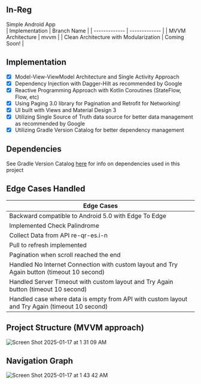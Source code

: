 ## In-Reg
Simple Android App <br>
| Implementation  | Branch Name |
| ------------- | ------------- |
| MVVM Architecture | mvvm  |
| Clean Architecture with Modularization  | Coming Soon!  |

## Implementation
- [x] Model-View-ViewModel Architecture and Single Activity Approach 
- [x] Dependency Injection with Dagger-Hilt as recommended by Google
- [x] Reactive Programming Approach with Kotlin Coroutines (StateFlow, Flow, etc)
- [x] Using Paging 3.0 library for Pagination and Retrofit for Networking! 
- [x] UI built with Views and Material Design 3
- [x] Utilizing Single Source of Truth data source for better data management as recommended by Google
- [x] Utilizing Gradle Version Catalog for better dependency management 

## Dependencies
See Gradle Version Catalog [here](https://github.com/PutraGandaD/in-reg-repo/blob/mvvm/gradle/libs.versions.toml) for info on dependencies used in this project

## Edge Cases Handled
| Edge Cases |
| ------------- | 
| Backward compatible to Android 5.0 with Edge To Edge |
| Implemented Check Palindrome |
| Collect Data from API re-qr-es.i-n |
| Pull to refresh implemented |
| Pagination when scroll reached the end |
| Handled No Internet Connection with custom layout and Try Again button (timeout 10 second) |   
| Handled Server Timeout with custom layout and Try Again button (timeout 10 second)  | 
| Handled case where data is empty from API with custom layout and Try Again (timeout 10 second) |

## Project Structure (MVVM approach)
![Screen Shot 2025-01-17 at 1 31 09 AM](https://github.com/user-attachments/assets/6aa5fa94-f39c-45df-b10e-fb7e77d67c6d)

## Navigation Graph
![Screen Shot 2025-01-17 at 1 43 42 AM](https://github.com/user-attachments/assets/20828124-f0a2-446d-951d-b0ce87696531)

